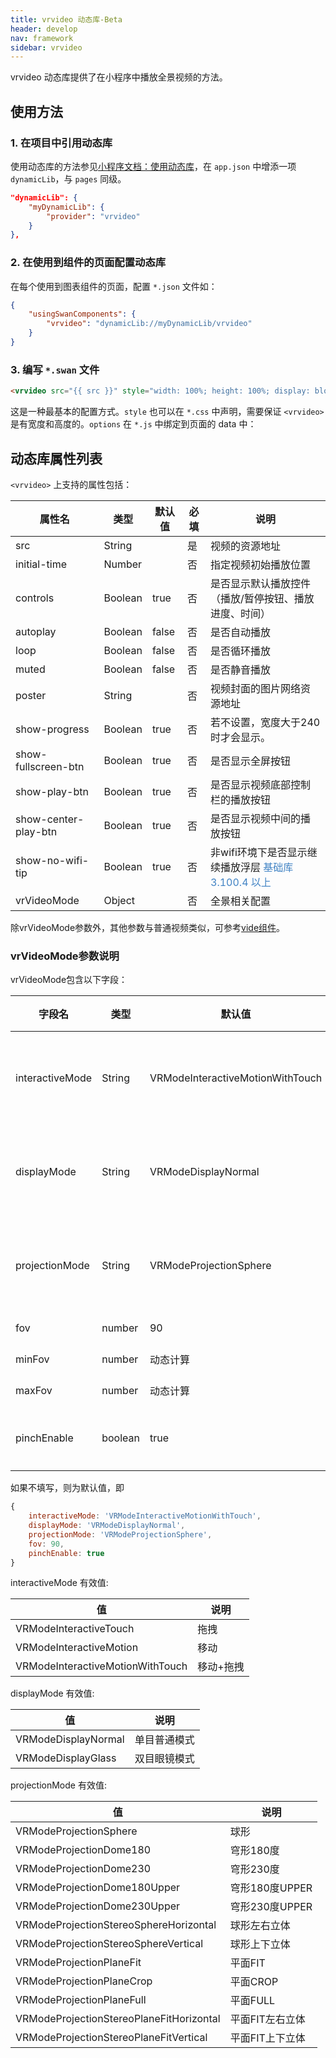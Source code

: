 ```yaml
---
title: vrvideo 动态库-Beta
header: develop
nav: framework
sidebar: vrvideo
---
```



vrvideo 动态库提供了在小程序中播放全景视频的方法。

## 使用方法

### 1. 在项目中引用动态库

使用动态库的方法参见[小程序文档：使用动态库](https://smartprogram.baidu.com/docs/develop/framework/dynamiclib_use/)，在 `app.json` 中增添一项 `dynamicLib`，与 `pages` 同级。

```json
"dynamicLib": {
    "myDynamicLib": {
        "provider": "vrvideo"
    }
},
```

### 2. 在使用到组件的页面配置动态库

在每个使用到图表组件的页面，配置 `*.json` 文件如：

```json
{
    "usingSwanComponents": {
        "vrvideo": "dynamicLib://myDynamicLib/vrvideo"
    }
}
```

### 3. 编写 `*.swan` 文件

```html
<vrvideo src="{{ src }}" style="width: 100%; height: 100%; display: block"></vrvideo>
```

这是一种最基本的配置方式。`style` 也可以在 `*.css` 中声明，需要保证 `<vrvideo>` 是有宽度和高度的。`options` 在 `*.js` 中绑定到页面的 data 中：

## 动态库属性列表

`<vrvideo>` 上支持的属性包括：

|属性名 |类型  |默认值  | 必填 |说明|
|---- | ---- | ---- |---- |---- |
|src|String|  | 是 |视频的资源地址|
|initial-time|Number|  | 否 |指定视频初始播放位置|
|controls|Boolean|true|否|是否显示默认播放控件（播放/暂停按钮、播放进度、时间）|
|autoplay|Boolean|false|否|是否自动播放|
|loop|Boolean|false|否|是否循环播放|
|muted|Boolean|false|否|是否静音播放|
|poster|String|  |否|视频封面的图片网络资源地址|
|show-progress|	Boolean|	true|否|	若不设置，宽度大于240时才会显示。|
|show-fullscreen-btn|	Boolean|	true|否|	是否显示全屏按钮|
|show-play-btn|	Boolean	|true|否|	是否显示视频底部控制栏的播放按钮|
|show-center-play-btn|	Boolean	|true	|否|是否显示视频中间的播放按钮|
|show-no-wifi-tip|Boolean|true|否|非wifi环境下是否显示继续播放浮层 <font color="#4183c4">基础库 3.100.4 以上</font>|
|vrVideoMode|Object||否|全景相关配置

除vrVideoMode参数外，其他参数与普通视频类似，可参考[vide组件](https://smartprogram.baidu.com/docs/develop/component/media_video/)。

### vrVideoMode参数说明
vrVideoMode包含以下字段：

|字段名|类型|默认值|必填|说明|
|---- | ---- | ---- |---- |---- |
|interactiveMode|String|VRModeInteractiveMotionWithTouch|否|交互模式，有效值见下表|
|displayMode|String|VRModeDisplayNormal|否|显示模式，有效值见下表|
|projectionMode|String|VRModeProjectionSphere|否|投影模式，有效值见下表|
|fov|number|90|否|初始fov|
|minFov|number|动态计算|否|最小fov|
|maxFov|number|动态计算|否|最大fov|
|pinchEnable|boolean|true|否|是否开启手势缩放|

如果不填写，则为默认值，即
```js
{
    interactiveMode: 'VRModeInteractiveMotionWithTouch',
    displayMode: 'VRModeDisplayNormal',
    projectionMode: 'VRModeProjectionSphere',
    fov: 90,
    pinchEnable: true
}
```

interactiveMode 有效值:

|值|说明|
|---- | ---- | 
|VRModeInteractiveTouch|拖拽|
|VRModeInteractiveMotion|移动|
|VRModeInteractiveMotionWithTouch|移动+拖拽|

displayMode 有效值:

|值|说明|
|---- | ---- | 
|VRModeDisplayNormal|单目普通模式|
|VRModeDisplayGlass|双目眼镜模式|

projectionMode 有效值:

|值|说明|
|---- | ---- | 
|VRModeProjectionSphere|球形|
|VRModeProjectionDome180|穹形180度|
|VRModeProjectionDome230|穹形230度|
|VRModeProjectionDome180Upper|穹形180度UPPER|
|VRModeProjectionDome230Upper|穹形230度UPPER|
|VRModeProjectionStereoSphereHorizontal|球形左右立体|
|VRModeProjectionStereoSphereVertical|球形上下立体|
|VRModeProjectionPlaneFit|平面FIT|
|VRModeProjectionPlaneCrop|平面CROP|
|VRModeProjectionPlaneFull|平面FULL|
|VRModeProjectionStereoPlaneFitHorizontal|平面FIT左右立体|
|VRModeProjectionStereoPlaneFitVertical|平面FIT上下立体|
